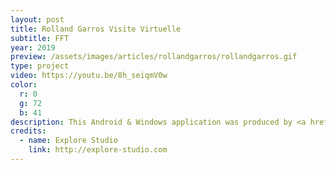 ```yaml
---
layout: post
title: Rolland Garros Visite Virtuelle
subtitle: FFT
year: 2019
preview: /assets/images/articles/rollandgarros/rollandgarros.gif
type: project
video: https://youtu.be/8h_seiqmV0w
color:
  r: 0
  g: 72
  b: 41
description: This Android & Windows application was produced by <a href="http://explore-studio.com">Explore Studio</a> made for the <a href="https://www.fft.fr/">FFT</a> (Fédération Française de Tennis), in order to make a virtual tour into VIP saloons.  
credits:
  - name: Explore Studio
    link: http://explore-studio.com
---
```

